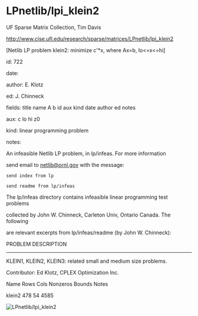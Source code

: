 # LPnetlib/lpi_klein2

 UF Sparse Matrix Collection, Tim Davis

 http://www.cise.ufl.edu/research/sparse/matrices/LPnetlib/lpi_klein2

 [Netlib LP problem klein2: minimize c'*x, where Ax=b, lo<=x<=hi]

 id: 722

 date: 

 author: E. Klotz

 ed: J. Chinneck

 fields: title name A b id aux kind date author ed notes

 aux: c lo hi z0

 kind: linear programming problem

 notes:

 An infeasible Netlib LP problem, in lp/infeas.  For more information        

 send email to netlib@ornl.gov with the message:                             

                                                                             

 	send index from lp                                                         

 	send readme from lp/infeas                                                 

                                                                             

 The lp/infeas directory contains infeasible linear programming test problems

 collected by John W. Chinneck, Carleton Univ, Ontario Canada.  The following

 are relevant excerpts from lp/infeas/readme (by John W. Chinneck):          

                                                                             

 PROBLEM DESCRIPTION                                                         

 -------------------                                                         

                                                                             

 KLEIN1, KLEIN2, KLEIN3:  related small and medium size problems.            

 Contributor:  Ed Klotz, CPLEX Optimization Inc.                             

                                                                             

 Name       Rows   Cols   Nonzeros Bounds      Notes                         

 klein2      478     54     4585                                             

                                                                             

![LPnetlib/lpi_klein2](http://www2.research.att.com/~yifanhu/GALLERY/GRAPHS/GIF_SMALL/LPnetlib@lpi_klein2.gif)